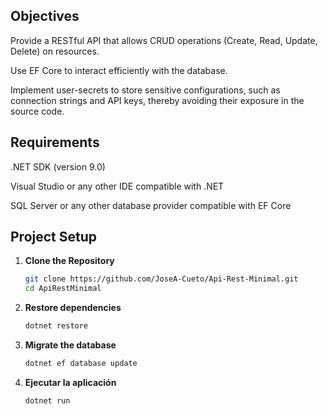 ## Objectives
Provide a RESTful API that allows CRUD operations (Create, Read, Update, Delete) on resources.

Use EF Core to interact efficiently with the database.

Implement user-secrets to store sensitive configurations, such as connection strings and API keys, thereby avoiding their exposure in the source code.

## Requirements
.NET SDK (version 9.0)

Visual Studio or any other IDE compatible with .NET

SQL Server or any other database provider compatible with EF Core

## Project Setup

1. **Clone the Repository**
   
   ```bash
   git clone https://github.com/JoseA-Cueto/Api-Rest-Minimal.git  
   cd ApiRestMinimal
   ```
2. **Restore dependencies**
   
   ```bash
   dotnet restore
   ```
3. **Migrate the database**
   
   ```bash
   dotnet ef database update
   ```
4. **Ejecutar la aplicación**
   
   ```bash
   dotnet run
   ```

